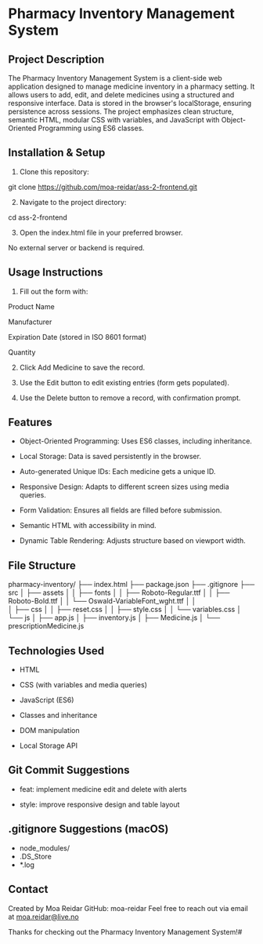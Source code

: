 # Pharmacy Inventory Management System

## Project Description

The Pharmacy Inventory Management System is a client-side web application designed to manage medicine inventory in a pharmacy setting. It allows users to add, edit, and delete medicines using a structured and responsive interface. Data is stored in the browser's localStorage, ensuring persistence across sessions. The project emphasizes clean structure, semantic HTML, modular CSS with variables, and JavaScript with Object-Oriented Programming using ES6 classes.

## Installation & Setup

1. Clone this repository:

git clone https://github.com/moa-reidar/ass-2-frontend.git

2. Navigate to the project directory:

cd ass-2-frontend

3. Open the index.html file in your preferred browser.

No external server or backend is required.

## Usage Instructions

1. Fill out the form with:

Product Name

Manufacturer

Expiration Date (stored in ISO 8601 format)

Quantity

2. Click Add Medicine to save the record.

3. Use the Edit button to edit existing entries (form gets populated).

4. Use the Delete button to remove a record, with confirmation prompt.

## Features

- Object-Oriented Programming: Uses ES6 classes, including inheritance.

- Local Storage: Data is saved persistently in the browser.

- Auto-generated Unique IDs: Each medicine gets a unique ID.

- Responsive Design: Adapts to different screen sizes using media queries.

- Form Validation: Ensures all fields are filled before submission.

- Semantic HTML with accessibility in mind.

- Dynamic Table Rendering: Adjusts structure based on viewport width.

## File Structure

pharmacy-inventory/
├── index.html
├── package.json
├── .gitignore
├── src
│   ├── assets
│   │   ├── fonts
│   │       ├── Roboto-Regular.ttf
│   │       ├── Roboto-Bold.ttf
│   │       └── Oswald-VariableFont_wght.ttf
│   │   
│   ├── css
│   │   ├── reset.css
│   │   ├── style.css
│   │   └── variables.css
│   └── js
│       ├── app.js
│       ├── inventory.js
│       ├── Medicine.js
│       └── prescriptionMedicine.js

## Technologies Used

- HTML

- CSS (with variables and media queries)

- JavaScript (ES6)

- Classes and inheritance

- DOM manipulation

- Local Storage API

## Git Commit Suggestions

- feat: implement medicine edit and delete with alerts

- style: improve responsive design and table layout


## .gitignore Suggestions (macOS)

- node_modules/
- .DS_Store
- *.log

## Contact

Created by Moa Reidar GitHub: moa-reidar Feel free to reach out via email at moa.reidar@live.no


Thanks for checking out the Pharmacy Inventory Management System!#